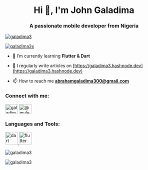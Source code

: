 <h1 align="center">Hi 👋, I'm John Galadima</h1>
<h3 align="center">A passionate mobile developer from Nigeria</h3>

<p align="left"> <a href="https://github.com/ryo-ma/github-profile-trophy"><img src="https://github-profile-trophy.vercel.app/?username=galadima3" alt="galadima3" /></a> </p>

<p align="left"> <a href="https://twitter.com/galadima3x" target="blank"><img src="https://img.shields.io/twitter/follow/galadima3x?logo=twitter&style=for-the-badge" alt="galadima3x" /></a> </p>

- 🌱 I’m currently learning **Flutter & Dart**

- 📝 I regularly write articles on [https://galadima3.hashnode.dev](https://galadima3.hashnode.dev)

- 📫 How to reach me **abrahamgaladima300@gmail.com**

<h3 align="left">Connect with me:</h3>
<p align="left">
<a href="https://twitter.com/galadima3x" target="blank"><img align="center" src="https://raw.githubusercontent.com/rahuldkjain/github-profile-readme-generator/master/src/images/icons/Social/twitter.svg" alt="galadima3x" height="30" width="40" /></a>
<a href="https://hashnode.com/@mylez" target="blank"><img align="center" src="https://raw.githubusercontent.com/rahuldkjain/github-profile-readme-generator/master/src/images/icons/Social/hashnode.svg" alt="@mylez" height="30" width="40" /></a>
</p>

<h3 align="left">Languages and Tools:</h3>
<p align="left"> <a href="https://dart.dev" target="_blank" rel="noreferrer"> <img src="https://www.vectorlogo.zone/logos/dartlang/dartlang-icon.svg" alt="dart" width="40" height="40"/> </a> <a href="https://flutter.dev" target="_blank" rel="noreferrer"> <img src="https://www.vectorlogo.zone/logos/flutterio/flutterio-icon.svg" alt="flutter" width="40" height="40"/> </a> </p>

<p><img align="center" src="https://github-readme-stats.vercel.app/api/top-langs?username=galadima3&show_icons=true&locale=en&layout=compact" alt="galadima3" /></p>

<p><img align="center" src="https://github-readme-streak-stats.herokuapp.com/?user=galadima3&" alt="galadima3" /></p>
